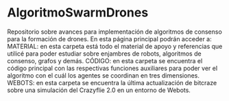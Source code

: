 # AlgoritmoSwarmDrones
Repositorio sobre avances para implementación de algoritmos de consenso para la formación de drones.
En esta página principal podrán acceder a:
MATERIAL: en esta carpeta está todo el material de apoyo  y referencias que utilicé para poder estudiar 
sobre  enjambres de robots, algoritmos de consenso, grafos y demás.
CÓDIGO: en esta carpeta se encuentra el código principal con las respectivas funciones auxiliares para 
poder ver el algoritmo con el cuál los agentes se coordinan en tres dimensiones.
WEBOTS: en esta carpeta se encuentra la última actualización de bitcraze sobre una simulación del 
Crazyflie 2.0 en un entorno de Webots.
